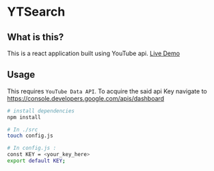 # YTSearch

## What is this?
This is a react application built using YouTube api.
[Live Demo](https://yts.netlify.com/)

## Usage

This requires `YouTube Data API`.
To acquire the said api Key navigate to https://console.developers.google.com/apis/dashboard

```sh
# install dependencies
npm install

# In ./src
touch config.js
```

```sh
# In config.js :
const KEY = <your_key_here>
export default KEY;
```

